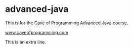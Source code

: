 # advanced-java
This is for the Cave of Programming Advanced Java course.

www.caveofprogramming.com

This is an extra line.
